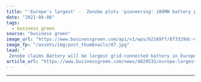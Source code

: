 ```yaml
---
title: "'Europe's largest' -  Zenobe plots 'pioneering' 100MW battery project near Chester"
date: "2021-04-08"
tags: 
  - business green
source: "business green"
image_url: "https://www.businessgreen.com/api/v1/wps/b2169ff/873329dc-d98e-4074-b805-6302dffb7479/5/IMG-02-185x114.jpg"
image_fp: "/assets/img/post_thumbnails/87.jpg"
lead: "
 Zenobe claims Battery will be largest grid-connected battery in Europe and first to absorb reactive power directly from a transmission network ..."
article_url: "https://www.businessgreen.com/news/4029535/europe-largest-zenobe-plots-pioneering-100mw-battery-project-near-chester"
---
```


---
